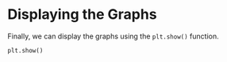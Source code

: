 # Displaying the Graphs

Finally, we can display the graphs using the `plt.show()` function.

```python
plt.show()
```
